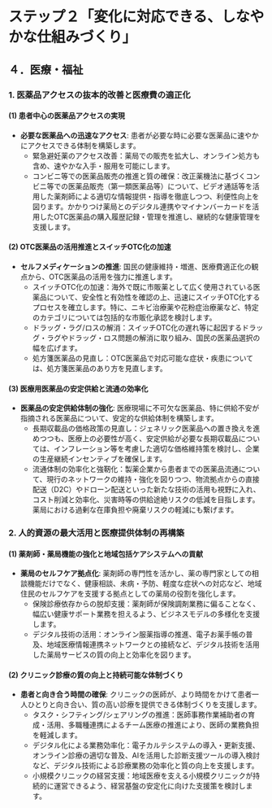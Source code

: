 # ステップ２「変化に対応できる、しなやかな仕組みづくり」

## ４．医療・福祉

### 1. 医薬品アクセスの抜本的改善と医療費の適正化

#### (1) 患者中心の医薬品アクセスの実現
- **必要な医薬品への迅速なアクセス**: 患者が必要な時に必要な医薬品に速やかにアクセスできる体制を構築します。
    - 緊急避妊薬のアクセス改善：薬局での販売を拡大し、オンライン処方も含め、速やかな入手・服用を可能にします。
    - コンビニ等での医薬品販売の推進と質の確保：改正薬機法に基づくコンビニ等での医薬品販売（第一類医薬品等）について、ビデオ通話等を活用した薬剤師による適切な情報提供・指導を徹底しつつ、利便性向上を図ります。かかりつけ薬局とのデジタル連携やマイナンバーカードを活用したOTC医薬品の購入履歴記録・管理を推進し、継続的な健康管理を支援します。

#### (2) OTC医薬品の活用推進とスイッチOTC化の加速
- **セルフメディケーションの推進**: 国民の健康維持・増進、医療費適正化の観点から、OTC医薬品の活用を強力に推進します。
    - スイッチOTC化の加速：海外で既に市販薬として広く使用されている医薬品について、安全性と有効性を確認の上、迅速にスイッチOTC化するプロセスを確立します。特に、ニキビ治療薬や花粉症治療薬など、特定のカテゴリについては包括的な市販化承認を検討します。
    - ドラッグ・ラグ/ロスの解消：スイッチOTC化の遅れ等に起因するドラッグ・ラグやドラッグ・ロス問題の解消に取り組み、国民の医薬品選択の幅を広げます。
    - 処方箋医薬品の見直し：OTC医薬品で対応可能な症状・疾患については、処方箋医薬品のあり方を見直します。

#### (3) 医療用医薬品の安定供給と流通の効率化
- **医薬品の安定供給体制の強化**: 医療現場に不可欠な医薬品、特に供給不安が指摘される医薬品について、安定的な供給体制を構築します。
    - 長期収載品の価格政策の見直し：ジェネリック医薬品への置き換えを進めつつも、医療上の必要性が高く、安定供給が必要な長期収載品については、インフレーション等を考慮した適切な価格維持策を検討し、企業の生産継続インセンティブを確保します。
    - 流通体制の効率化と強靭化：製薬企業から患者までの医薬品流通について、現行のネットワークの維持・強化を図りつつ、物流拠点からの直接配送（D2C）やドローン配送といった新たな技術の活用も視野に入れ、コスト削減と効率化、災害時等の供給途絶リスクの低減を目指します。薬局における過剰な在庫負担や廃棄リスクの軽減にも繋げます。

### 2. 人的資源の最大活用と医療提供体制の再構築

#### (1) 薬剤師・薬局機能の強化と地域包括ケアシステムへの貢献
- **薬局のセルフケア拠点化**: 薬剤師の専門性を活かし、薬の専門家としての相談機能だけでなく、健康相談、未病・予防、軽度な症状への対応など、地域住民のセルフケアを支援する拠点としての薬局の役割を強化します。
    - 保険診療依存からの脱却支援：薬剤師が保険調剤業務に偏ることなく、幅広い健康サポート業務を担えるよう、ビジネスモデルの多様化を支援します。
    - デジタル技術の活用：オンライン服薬指導の推進、電子お薬手帳の普及、地域医療情報連携ネットワークとの接続など、デジタル技術を活用した薬局サービスの質の向上と効率化を図ります。

#### (2) クリニック診療の質の向上と持続可能な体制づくり
- **患者と向き合う時間の確保**: クリニックの医師が、より時間をかけて患者一人ひとりと向き合い、質の高い診療を提供できる体制づくりを支援します。
    - タスク・シフティング/シェアリングの推進：医師事務作業補助者の育成・活用、多職種連携によるチーム医療の推進により、医師の業務負担を軽減します。
    - デジタル化による業務効率化：電子カルテシステムの導入・更新支援、オンライン診療の適切な普及、AIを活用した診断支援ツールの導入検討など、デジタル技術による診療業務の効率化と質の向上を支援します。
    - 小規模クリニックの経営支援：地域医療を支える小規模クリニックが持続的に運営できるよう、経営基盤の安定化に向けた支援策を検討します。
